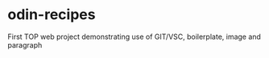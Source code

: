 # odin-recipes
First TOP web project demonstrating use of GIT/VSC, boilerplate, image and paragraph
